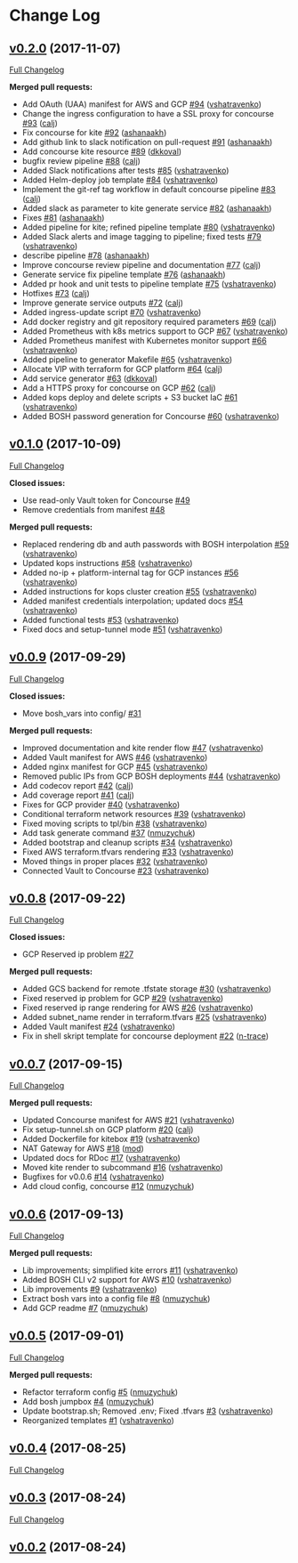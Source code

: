 # Change Log

## [v0.2.0](https://github.com/helios-technologies/kite/tree/v0.2.0) (2017-11-07)
[Full Changelog](https://github.com/helios-technologies/kite/compare/v0.1.0...v0.2.0)

**Merged pull requests:**

- Add OAuth \(UAA\) manifest for AWS and GCP [\#94](https://github.com/helios-technologies/kite/pull/94) ([vshatravenko](https://github.com/vshatravenko))
- Change the ingress configuration to have a SSL proxy for concourse [\#93](https://github.com/helios-technologies/kite/pull/93) ([calj](https://github.com/calj))
- Fix concourse for kite [\#92](https://github.com/helios-technologies/kite/pull/92) ([ashanaakh](https://github.com/ashanaakh))
- Add github link to slack notification on pull-request [\#91](https://github.com/helios-technologies/kite/pull/91) ([ashanaakh](https://github.com/ashanaakh))
- Add concourse kite resource [\#89](https://github.com/helios-technologies/kite/pull/89) ([dkkoval](https://github.com/dkkoval))
- bugfix review pipeline [\#88](https://github.com/helios-technologies/kite/pull/88) ([calj](https://github.com/calj))
- Added Slack notifications after tests [\#85](https://github.com/helios-technologies/kite/pull/85) ([vshatravenko](https://github.com/vshatravenko))
- Added Helm-deploy job template [\#84](https://github.com/helios-technologies/kite/pull/84) ([vshatravenko](https://github.com/vshatravenko))
- Implement the git-ref tag workflow in default concourse pipeline [\#83](https://github.com/helios-technologies/kite/pull/83) ([calj](https://github.com/calj))
- Added slack as parameter to kite generate service [\#82](https://github.com/helios-technologies/kite/pull/82) ([ashanaakh](https://github.com/ashanaakh))
- Fixes [\#81](https://github.com/helios-technologies/kite/pull/81) ([ashanaakh](https://github.com/ashanaakh))
- Added pipeline for kite; refined pipeline template [\#80](https://github.com/helios-technologies/kite/pull/80) ([vshatravenko](https://github.com/vshatravenko))
- Added Slack alerts and image tagging to pipeline; fixed tests [\#79](https://github.com/helios-technologies/kite/pull/79) ([vshatravenko](https://github.com/vshatravenko))
- describe pipeline [\#78](https://github.com/helios-technologies/kite/pull/78) ([ashanaakh](https://github.com/ashanaakh))
- Improve concourse review pipeline and documentation [\#77](https://github.com/helios-technologies/kite/pull/77) ([calj](https://github.com/calj))
- Generate service fix pipeline template [\#76](https://github.com/helios-technologies/kite/pull/76) ([ashanaakh](https://github.com/ashanaakh))
- Added pr hook and unit tests to pipeline template [\#75](https://github.com/helios-technologies/kite/pull/75) ([vshatravenko](https://github.com/vshatravenko))
- Hotfixes [\#73](https://github.com/helios-technologies/kite/pull/73) ([calj](https://github.com/calj))
- Improve generate service outputs [\#72](https://github.com/helios-technologies/kite/pull/72) ([calj](https://github.com/calj))
- Added ingress-update script [\#70](https://github.com/helios-technologies/kite/pull/70) ([vshatravenko](https://github.com/vshatravenko))
- Add docker registry and git repository required parameters [\#69](https://github.com/helios-technologies/kite/pull/69) ([calj](https://github.com/calj))
- Added Prometheus with k8s metrics support to GCP [\#67](https://github.com/helios-technologies/kite/pull/67) ([vshatravenko](https://github.com/vshatravenko))
- Added Prometheus manifest with Kubernetes monitor support [\#66](https://github.com/helios-technologies/kite/pull/66) ([vshatravenko](https://github.com/vshatravenko))
- Added pipeline to generator Makefile [\#65](https://github.com/helios-technologies/kite/pull/65) ([vshatravenko](https://github.com/vshatravenko))
-  Allocate VIP with terraform for GCP platform [\#64](https://github.com/helios-technologies/kite/pull/64) ([calj](https://github.com/calj))
- Add service generator [\#63](https://github.com/helios-technologies/kite/pull/63) ([dkkoval](https://github.com/dkkoval))
- Add a HTTPS proxy for concourse on GCP [\#62](https://github.com/helios-technologies/kite/pull/62) ([calj](https://github.com/calj))
- Added kops deploy and delete scripts + S3 bucket IaC [\#61](https://github.com/helios-technologies/kite/pull/61) ([vshatravenko](https://github.com/vshatravenko))
- Added BOSH password generation for Concourse [\#60](https://github.com/helios-technologies/kite/pull/60) ([vshatravenko](https://github.com/vshatravenko))

## [v0.1.0](https://github.com/helios-technologies/kite/tree/v0.1.0) (2017-10-09)
[Full Changelog](https://github.com/helios-technologies/kite/compare/v0.0.9...v0.1.0)

**Closed issues:**

- Use read-only Vault token for Concourse [\#49](https://github.com/helios-technologies/kite/issues/49)
- Remove credentials from manifest [\#48](https://github.com/helios-technologies/kite/issues/48)

**Merged pull requests:**

- Replaced rendering db and auth passwords with BOSH interpolation [\#59](https://github.com/helios-technologies/kite/pull/59) ([vshatravenko](https://github.com/vshatravenko))
- Updated kops instructions [\#58](https://github.com/helios-technologies/kite/pull/58) ([vshatravenko](https://github.com/vshatravenko))
- Added no-ip + platform-internal tag for GCP instances [\#56](https://github.com/helios-technologies/kite/pull/56) ([vshatravenko](https://github.com/vshatravenko))
- Added instructions for kops cluster creation [\#55](https://github.com/helios-technologies/kite/pull/55) ([vshatravenko](https://github.com/vshatravenko))
- Added manifest credentials interpolation; updated docs [\#54](https://github.com/helios-technologies/kite/pull/54) ([vshatravenko](https://github.com/vshatravenko))
- Added functional tests [\#53](https://github.com/helios-technologies/kite/pull/53) ([vshatravenko](https://github.com/vshatravenko))
- Fixed docs and setup-tunnel mode [\#51](https://github.com/helios-technologies/kite/pull/51) ([vshatravenko](https://github.com/vshatravenko))

## [v0.0.9](https://github.com/helios-technologies/kite/tree/v0.0.9) (2017-09-29)
[Full Changelog](https://github.com/helios-technologies/kite/compare/v0.0.8...v0.0.9)

**Closed issues:**

- Move bosh\_vars into config/ [\#31](https://github.com/helios-technologies/kite/issues/31)

**Merged pull requests:**

- Improved documentation and kite render flow [\#47](https://github.com/helios-technologies/kite/pull/47) ([vshatravenko](https://github.com/vshatravenko))
- Added Vault manifest for AWS [\#46](https://github.com/helios-technologies/kite/pull/46) ([vshatravenko](https://github.com/vshatravenko))
- Added nginx manifest for GCP [\#45](https://github.com/helios-technologies/kite/pull/45) ([vshatravenko](https://github.com/vshatravenko))
- Removed public IPs from GCP BOSH deployments [\#44](https://github.com/helios-technologies/kite/pull/44) ([vshatravenko](https://github.com/vshatravenko))
- Add codecov report [\#42](https://github.com/helios-technologies/kite/pull/42) ([calj](https://github.com/calj))
- Add coverage report [\#41](https://github.com/helios-technologies/kite/pull/41) ([calj](https://github.com/calj))
- Fixes for GCP provider [\#40](https://github.com/helios-technologies/kite/pull/40) ([vshatravenko](https://github.com/vshatravenko))
- Conditional terraform network resources [\#39](https://github.com/helios-technologies/kite/pull/39) ([vshatravenko](https://github.com/vshatravenko))
- Fixed moving scripts to tpl/bin [\#38](https://github.com/helios-technologies/kite/pull/38) ([vshatravenko](https://github.com/vshatravenko))
- Add task generate command [\#37](https://github.com/helios-technologies/kite/pull/37) ([nmuzychuk](https://github.com/nmuzychuk))
- Added bootstrap and cleanup scripts [\#34](https://github.com/helios-technologies/kite/pull/34) ([vshatravenko](https://github.com/vshatravenko))
- Fixed AWS terraform.tfvars rendering [\#33](https://github.com/helios-technologies/kite/pull/33) ([vshatravenko](https://github.com/vshatravenko))
- Moved things in proper places [\#32](https://github.com/helios-technologies/kite/pull/32) ([vshatravenko](https://github.com/vshatravenko))
- Connected Vault to Concourse [\#23](https://github.com/helios-technologies/kite/pull/23) ([vshatravenko](https://github.com/vshatravenko))

## [v0.0.8](https://github.com/helios-technologies/kite/tree/v0.0.8) (2017-09-22)
[Full Changelog](https://github.com/helios-technologies/kite/compare/v0.0.7...v0.0.8)

**Closed issues:**

- GCP Reserved ip problem [\#27](https://github.com/helios-technologies/kite/issues/27)

**Merged pull requests:**

- Added GCS backend for remote .tfstate storage [\#30](https://github.com/helios-technologies/kite/pull/30) ([vshatravenko](https://github.com/vshatravenko))
- Fixed reserved ip problem for GCP [\#29](https://github.com/helios-technologies/kite/pull/29) ([vshatravenko](https://github.com/vshatravenko))
- Fixed reserved ip range rendering for AWS [\#26](https://github.com/helios-technologies/kite/pull/26) ([vshatravenko](https://github.com/vshatravenko))
- Added subnet\_name render in terraform.tfvars [\#25](https://github.com/helios-technologies/kite/pull/25) ([vshatravenko](https://github.com/vshatravenko))
- Added Vault manifest [\#24](https://github.com/helios-technologies/kite/pull/24) ([vshatravenko](https://github.com/vshatravenko))
- Fix in shell skript template for concourse deployment [\#22](https://github.com/helios-technologies/kite/pull/22) ([n-trace](https://github.com/n-trace))

## [v0.0.7](https://github.com/helios-technologies/kite/tree/v0.0.7) (2017-09-15)
[Full Changelog](https://github.com/helios-technologies/kite/compare/v0.0.6...v0.0.7)

**Merged pull requests:**

- Updated Concourse manifest for AWS [\#21](https://github.com/helios-technologies/kite/pull/21) ([vshatravenko](https://github.com/vshatravenko))
- Fix setup-tunnel.sh on GCP platform [\#20](https://github.com/helios-technologies/kite/pull/20) ([calj](https://github.com/calj))
- Added Dockerfile for kitebox [\#19](https://github.com/helios-technologies/kite/pull/19) ([vshatravenko](https://github.com/vshatravenko))
- NAT Gateway for AWS [\#18](https://github.com/helios-technologies/kite/pull/18) ([mod](https://github.com/mod))
- Updated docs for RDoc [\#17](https://github.com/helios-technologies/kite/pull/17) ([vshatravenko](https://github.com/vshatravenko))
- Moved kite render to subcommand [\#16](https://github.com/helios-technologies/kite/pull/16) ([vshatravenko](https://github.com/vshatravenko))
- Bugfixes for v0.0.6 [\#14](https://github.com/helios-technologies/kite/pull/14) ([vshatravenko](https://github.com/vshatravenko))
- Add cloud config, concourse [\#12](https://github.com/helios-technologies/kite/pull/12) ([nmuzychuk](https://github.com/nmuzychuk))

## [v0.0.6](https://github.com/helios-technologies/kite/tree/v0.0.6) (2017-09-13)
[Full Changelog](https://github.com/helios-technologies/kite/compare/v0.0.5...v0.0.6)

**Merged pull requests:**

- Lib improvements; simplified kite errors [\#11](https://github.com/helios-technologies/kite/pull/11) ([vshatravenko](https://github.com/vshatravenko))
- Added BOSH CLI v2 support for AWS [\#10](https://github.com/helios-technologies/kite/pull/10) ([vshatravenko](https://github.com/vshatravenko))
- Lib improvements [\#9](https://github.com/helios-technologies/kite/pull/9) ([vshatravenko](https://github.com/vshatravenko))
- Extract bosh vars into a config file [\#8](https://github.com/helios-technologies/kite/pull/8) ([nmuzychuk](https://github.com/nmuzychuk))
- Add GCP readme [\#7](https://github.com/helios-technologies/kite/pull/7) ([nmuzychuk](https://github.com/nmuzychuk))

## [v0.0.5](https://github.com/helios-technologies/kite/tree/v0.0.5) (2017-09-01)
[Full Changelog](https://github.com/helios-technologies/kite/compare/v0.0.4...v0.0.5)

**Merged pull requests:**

- Refactor terraform config [\#5](https://github.com/helios-technologies/kite/pull/5) ([nmuzychuk](https://github.com/nmuzychuk))
- Add bosh jumpbox [\#4](https://github.com/helios-technologies/kite/pull/4) ([nmuzychuk](https://github.com/nmuzychuk))
- Update bootstrap.sh; Removed .env; Fixed .tfvars [\#3](https://github.com/helios-technologies/kite/pull/3) ([vshatravenko](https://github.com/vshatravenko))
- Reorganized templates [\#1](https://github.com/helios-technologies/kite/pull/1) ([vshatravenko](https://github.com/vshatravenko))

## [v0.0.4](https://github.com/helios-technologies/kite/tree/v0.0.4) (2017-08-25)
[Full Changelog](https://github.com/helios-technologies/kite/compare/v0.0.3...v0.0.4)

## [v0.0.3](https://github.com/helios-technologies/kite/tree/v0.0.3) (2017-08-24)
[Full Changelog](https://github.com/helios-technologies/kite/compare/v0.0.2...v0.0.3)

## [v0.0.2](https://github.com/helios-technologies/kite/tree/v0.0.2) (2017-08-24)
